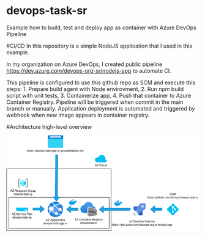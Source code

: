# devops-task-sr
Example how to build, test and deploy app as container with Azure DevOps Pipeline

#CI/CD
In this repository is a simple NodeJS application that I used in this example. 

In my organization on Azure DevOps, I created public pipeline https://dev.azure.com/devops-org-sr/nodejs-app to automate CI. 

This pipeline is configured to use this github repo as SCM and execute this steps: 1. Prepare build agent with Node envirovment, 2. Run npm build script with unit tests, 3. Containerize app, 4. Push that container to Azure Container Registry. Pipeline will be triggered when commit in the main branch or manually. Application deployment is automated and triggered by webhook when new image appears in container registry.

#Architecture high-level overview

![Home Infrastructure Diagram](https://raw.githubusercontent.com/ehrnjic/devops-task-sr/main/doc/devops-task-sr.png)